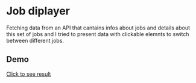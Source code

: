 # Job diplayer
Fetching data from an API that cantains infos about jobs and details about this set of jobs and I tried to present data with clickable elemnts to switch between different jobs.  
 ## Demo  
 [Click to see result](https://fedilayoub.github.io/jobs-displayer)
